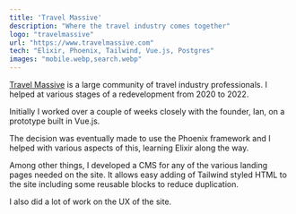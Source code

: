 ```yaml
---
title: 'Travel Massive'
description: "Where the travel industry comes together"
logo: "travelmassive"
url: "https://www.travelmassive.com"
tech: "Elixir, Phoenix, Tailwind, Vue.js, Postgres"
images: "mobile.webp,search.webp"
---
```


[Travel Massive](https://travelmassive.com/) is a large community of travel industry professionals. I helped at various stages of a redevelopment from 2020 to 2022. 

Initially I worked over a couple of weeks closely with the founder, Ian, on a prototype built in Vue.js. 

The decision was eventually made to use the Phoenix framework and I helped with various aspects of this, learning Elixir along the way.

Among other things, I developed a CMS for any of the various landing pages needed on the site. It allows easy adding of Tailwind styled HTML to the site including some reusable blocks to reduce duplication. 

I also did a lot of work on the UX of the site.